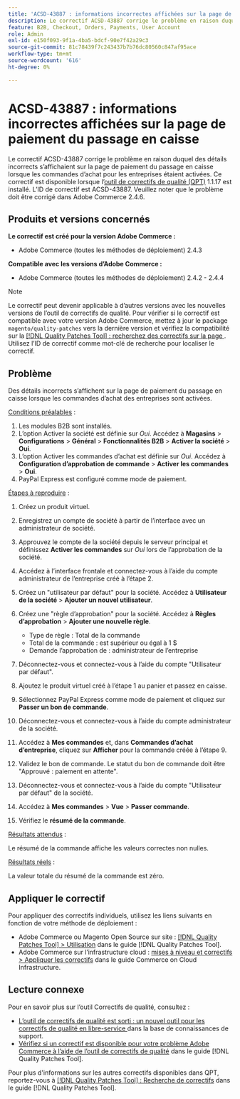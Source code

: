 ```yaml
---
title: 'ACSD-43887 : informations incorrectes affichées sur la page de paiement du passage en caisse'
description: Le correctif ACSD-43887 corrige le problème en raison duquel des détails incorrects s’affichaient sur la page de paiement du passage en caisse lorsque les commandes d’achat pour les entreprises étaient activées. Ce correctif est disponible lorsque l’[outil de correctifs de qualité (QPT)](https://experienceleague.adobe.com/en/docs/commerce-knowledge-base/kb/announcements/commerce-announcements/magento-quality-patches-released-new-tool-to-self-serve-quality-patches) 1.1.17 est installé. L’ID de correctif est ACSD-43887. Veuillez noter que le problème doit être corrigé dans Adobe Commerce 2.4.6.
feature: B2B, Checkout, Orders, Payments, User Account
role: Admin
exl-id: e150f093-9f1a-4ba5-bdcf-90e7f42a29c3
source-git-commit: 81c78439f7c243437b7b76dc80560c847af95ace
workflow-type: tm+mt
source-wordcount: '616'
ht-degree: 0%

---
```


# ACSD-43887 : informations incorrectes affichées sur la page de paiement du passage en caisse

Le correctif ACSD-43887 corrige le problème en raison duquel des détails incorrects s’affichaient sur la page de paiement du passage en caisse lorsque les commandes d’achat pour les entreprises étaient activées. Ce correctif est disponible lorsque l’[outil de correctifs de qualité (QPT)](https://experienceleague.adobe.com/en/docs/commerce-knowledge-base/kb/announcements/commerce-announcements/magento-quality-patches-released-new-tool-to-self-serve-quality-patches) 1.1.17 est installé. L’ID de correctif est ACSD-43887. Veuillez noter que le problème doit être corrigé dans Adobe Commerce 2.4.6.

## Produits et versions concernés

**Le correctif est créé pour la version Adobe Commerce :**

* Adobe Commerce (toutes les méthodes de déploiement) 2.4.3

**Compatible avec les versions d’Adobe Commerce :**

* Adobe Commerce (toutes les méthodes de déploiement) 2.4.2 - 2.4.4

>[!NOTE]
>
>Le correctif peut devenir applicable à d’autres versions avec les nouvelles versions de l’outil de correctifs de qualité. Pour vérifier si le correctif est compatible avec votre version Adobe Commerce, mettez à jour le package `magento/quality-patches` vers la dernière version et vérifiez la compatibilité sur la [[!DNL Quality Patches Tool] : recherchez des correctifs sur la page ](https://experienceleague.adobe.com/en/docs/commerce-knowledge-base/kb/announcements/commerce-announcements/magento-quality-patches-released-new-tool-to-self-serve-quality-patches). Utilisez l’ID de correctif comme mot-clé de recherche pour localiser le correctif.

## Problème

Des détails incorrects s’affichent sur la page de paiement du passage en caisse lorsque les commandes d’achat des entreprises sont activées.

<u>Conditions préalables</u> :

1. Les modules B2B sont installés.
1. L’option Activer la société est définie sur _Oui_. Accédez à **Magasins** > **Configurations** > **Général** > **Fonctionnalités B2B** > **Activer la société** > **Oui**.
1. L’option Activer les commandes d’achat est définie sur _Oui_. Accédez à **Configuration d’approbation de commande** > **Activer les commandes** > **Oui**.
1. PayPal Express est configuré comme mode de paiement.

<u>Étapes à reproduire</u> :

1. Créez un produit virtuel.
1. Enregistrez un compte de société à partir de l’interface avec un administrateur de société.
1. Approuvez le compte de la société depuis le serveur principal et définissez **Activer les commandes** sur _Oui_ lors de l’approbation de la société.
1. Accédez à l’interface frontale et connectez-vous à l’aide du compte administrateur de l’entreprise créé à l’étape 2.
1. Créez un &quot;utilisateur par défaut&quot; pour la société. Accédez à **Utilisateur de la société** > **Ajouter un nouvel utilisateur**.
1. Créez une &quot;règle d’approbation&quot; pour la société. Accédez à **Règles d’approbation** > **Ajouter une nouvelle règle**.

   * Type de règle : Total de la commande
   * Total de la commande : est supérieur ou égal à 1 $
   * Demande l’approbation de : administrateur de l’entreprise

1. Déconnectez-vous et connectez-vous à l’aide du compte &quot;Utilisateur par défaut&quot;.
1. Ajoutez le produit virtuel créé à l’étape 1 au panier et passez en caisse.
1. Sélectionnez PayPal Express comme mode de paiement et cliquez sur **Passer un bon de commande**.
1. Déconnectez-vous et connectez-vous à l’aide du compte administrateur de la société.
1. Accédez à **Mes commandes** et, dans **Commandes d’achat d’entreprise**, cliquez sur **Afficher** pour la commande créée à l’étape 9.
1. Validez le bon de commande. Le statut du bon de commande doit être &quot;Approuvé : paiement en attente&quot;.
1. Déconnectez-vous et connectez-vous à l’aide du compte &quot;Utilisateur par défaut&quot; de la société.
1. Accédez à **Mes commandes** > **Vue** > **Passer commande**.
1. Vérifiez le **résumé de la commande**.

<u>Résultats attendus</u> :

Le résumé de la commande affiche les valeurs correctes non nulles.

<u>Résultats réels</u> :

La valeur totale du résumé de la commande est zéro.

## Appliquer le correctif

Pour appliquer des correctifs individuels, utilisez les liens suivants en fonction de votre méthode de déploiement :

* Adobe Commerce ou Magento Open Source sur site : [[!DNL Quality Patches Tool] > Utilisation](/help/tools/quality-patches-tool/usage.md) dans le guide [!DNL Quality Patches Tool].
* Adobe Commerce sur l’infrastructure cloud : [mises à niveau et correctifs > Appliquer les correctifs](https://experienceleague.adobe.com/docs/commerce-cloud-service/user-guide/develop/upgrade/apply-patches.html) dans le guide Commerce on Cloud Infrastructure.

## Lecture connexe

Pour en savoir plus sur l’outil Correctifs de qualité, consultez :

* [ L’outil de correctifs de qualité est sorti : un nouvel outil pour les correctifs de qualité en libre-service ](https://experienceleague.adobe.com/en/docs/commerce-knowledge-base/kb/announcements/commerce-announcements/magento-quality-patches-released-new-tool-to-self-serve-quality-patches) dans la base de connaissances de support.
* [Vérifiez si un correctif est disponible pour votre problème Adobe Commerce à l’aide de l’outil de correctifs de qualité](/help/tools/quality-patches-tool/patches-available-in-qpt/check-patch-for-magento-issue-with-magento-quality-patches.md) dans le guide [!DNL Quality Patches Tool].

Pour plus d&#39;informations sur les autres correctifs disponibles dans QPT, reportez-vous à [[!DNL Quality Patches Tool] : Recherche de correctifs](https://experienceleague.adobe.com/tools/commerce-quality-patches/index.html) dans le guide [!DNL Quality Patches Tool].
